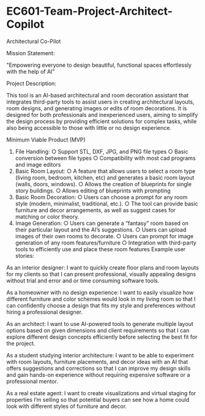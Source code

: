 # EC601-Team-Project-Architect-Copilot
Architectural Co-Pilot

Mission Statement:

"Empowering everyone to design beautiful, functional spaces effortlessly with the help of AI”

Project Description:

This tool is an AI-based architectural and room decoration assistant that integrates third-party tools to assist users in creating architectural layouts, room designs, and generating images or edits of room decorations. It is designed for both professionals and inexperienced users, aiming to simplify the design process by providing efficient solutions for complex tasks, while also being accessible to those with little or no design experience.

Minimum Viable Product (MVP)

1.	File Handling:
○	Support STL, DXF, JPG, and PNG file types
○	Basic conversion between file types
○	Compatibility with most cad programs and image editors
2.	Basic Room Layout:
○	A feature that allows users to select a room type (living room, bedroom, kitchen, etc) and generates a basic room layout (walls, doors, windows).
○	Allows the creation of blueprints for single story buildings.
○	Allows editing of blueprints with prompting
3.	Basic Room Decoration:
○	Users can choose a prompt for any room style (modern, minimalist, traditional, etc.).
○	The tool can provide basic furniture and decor arrangements, as well as suggest cases for matching or color theory.
4.	Image Generation:
○	Users can generate a “fantasy” room based on their particular layout and the AI’s suggestions.
○	Users can upload images of their own rooms to decorate.
○	Users can prompt for image generation of any room features/furniture
○	Integration with third-party tools to efficiently use and place these room features
Example user stories:

As an interior designer:
I want to quickly create floor plans and room layouts for my clients so that I can present professional, visually appealing designs without trial and error and or time consuming software tools.

As a homeowner with no design experience:
I want to easily visualize how different furniture and color schemes would look in my living room so that I can confidently choose a design that fits my style and preferences without hiring a professional designer.

As an architect:
I want to use AI-powered tools to generate multiple layout options based on given dimensions and client requirements so that I can explore different design concepts efficiently before selecting the best fit for the project.

As a student studying interior architecture:
I want to be able to experiment with room layouts, furniture placements, and decor ideas with an AI that offers suggestions and corrections so that I can improve my design skills and gain hands-on experience without requiring expensive software or a professional mentor.

As a real estate agent:
I want to create visualizations and virtual staging for properties I’m selling so that potential buyers can see how a home could look with different styles of furniture and decor.
